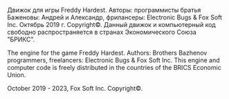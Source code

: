 Движок для игры Freddy Hardest. Авторы: программисты братья Баженовы: Андрей и Александр, фрилансеры: Electronic Bugs & Fox Soft Inc. Октябрь 2019 г. Copyright©.
Данный движок и компьютерный код свободно распространяется в странах Экономического Союза "БРИКС".

The engine for the game Freddy Hardest. Authors: Brothers Bazhenov programmers, freelancers: Electronic Bugs & Fox Soft Inc.
This engine and computer code is freely distributed in the countries of the BRICS Economic Union.

October 2019 - 2023, Fox Soft Inc. Copyright©.
